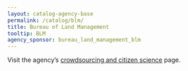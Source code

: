 ```yaml
---
layout: catalog-agency-base
permalink: /catalog/blm/
title: Bureau of Land Management
tooltip: BLM
agency_sponsor: bureau_land_management_blm
---
```


<p>Visit the agency’s <a href="https://www.blm.gov/learn/science-in-blm/citizen-science" target="blank" rel="noopener">crowdsourcing and citizen science</a> page.</p>

